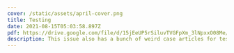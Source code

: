 ```yaml
---
cover: /static/assets/april-cover.png
title: Testing
date: 2021-08-15T05:03:58.897Z
pdf: https://drive.google.com/file/d/15jEeUP5rSiluvTVGFpXm_3lNpxxO08Me/view
description: This issue also has a bunch of weird case articles for testing so <3
---
```

